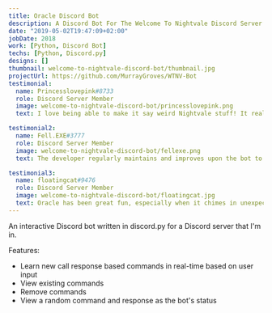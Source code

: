```yaml
---
title: Oracle Discord Bot
description: A Discord Bot For The Welcome To Nightvale Discord Server
date: "2019-05-02T19:47:09+02:00"
jobDate: 2018
work: [Python, Discord Bot]
techs: [Python, Discord.py]
designs: []
thumbnail: welcome-to-nightvale-discord-bot/thumbnail.jpg
projectUrl: https://github.com/MurrayGroves/WTNV-Bot
testimonial:
  name: Princesslovepink#8733
  role: Discord Server Member
  image: welcome-to-nightvale-discord-bot/princesslovepink.png
  text: I love being able to make it say weird Nightvale stuff! It really fits into the theme of the server!

testimonial2:
  name: Fell.EXE#3777
  role: Discord Server Member
  image: welcome-to-nightvale-discord-bot/fellexe.png
  text: The developer regularly maintains and improves upon the bot to match the needs and requirements of its userbase.

testimonial3:
  name: floatingcat#9476
  role: Discord Server Member
  image: welcome-to-nightvale-discord-bot/floatingcat.jpg
  text: Oracle has been great fun, especially when it chimes in unexpectedly during a conversation when someone happens to say one of its prompts! It's like our server pet, fantastic idea for a bot.
---
```


An interactive Discord bot written in discord.py for a Discord server that I'm in.

Features:

- Learn new call response based commands in real-time based on user input
- View existing commands
- Remove commands
- View a random command and response as the bot's status
